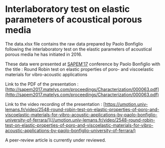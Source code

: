# Interlaboratory test on elastic parameters of acoustical porous media

The data.xlsx file contains the raw data prepared by Paolo Bonfiglio following the interlaboratory test on the  elastic parameters of acoustical porous media he has initiated in 2016.

These data were presented at [SAPEM'17](http://sapem2017.matelys.com) conference by Paolo Bonfiglio with the title :
Round Robin test on elastic properties of poro- and viscoelastic materials for vibro-acoustic applications

Link to the PDF of the presentation :
[http://sapem2017.matelys.com/proceedings/Characterization/000063.pdf](http://sapem2017.matelys.com/proceedings/Characterization/000063.pdf)

Link to the video recording of the presentation :
[https://umotion.univ-lemans.fr/video/2548-round-robin-test-on-elastic-properties-of-poro-and-viscoelastic-materials-for-vibro-acoustic-applications-by-paolo-bonfiglio-university-of-ferrara/](//umotion.univ-lemans.fr/video/2548-round-robin-test-on-elastic-properties-of-poro-and-viscoelastic-materials-for-vibro-acoustic-applications-by-paolo-bonfiglio-university-of-ferrara/)

A peer-review article is currently under reviewed.
